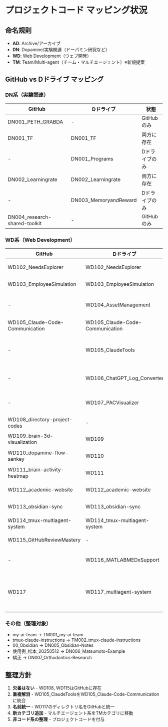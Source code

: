 # プロジェクトコード マッピング状況

## 命名規則
- **AD**: Archive/アーカイブ
- **DN**: Dopamine/実験関連（ドーパミン研究など）
- **WD**: Web Development（ウェブ開発）
- **TM**: Team/Multi-agent（チーム・マルチエージェント）※新規提案

## GitHub vs Dドライブ マッピング

### DN系（実験関連）
| GitHub | Dドライブ | 状態 |
|--------|-----------|------|
| DN001_PETH_GRABDA | - | GitHubのみ |
| DN001_TF | DN001_TF | 両方に存在 |
| - | DN001_Programs | Dドライブのみ |
| DN002_Learningrate | DN002_Learningrate | 両方に存在 |
| - | DN003_MemoryandReward | Dドライブのみ |
| DN004_research-shared-toolkit | - | GitHubのみ |

### WD系（Web Development）
| GitHub | Dドライブ | 状態 |
|--------|-----------|------|
| WD102_NeedsExplorer | WD102_NeedsExplorer | 両方に存在 |
| WD103_EmployeeSimulation | WD103_EmployeeSimulation | 両方に存在 |
| - | WD104_AssetManagement | Dドライブのみ |
| WD105_Claude-Code-Communication | WD105_Claude-Code-Communication | 両方に存在 |
| - | WD105_ClaudeTools | Dドライブのみ（重複） |
| - | WD106_ChatGPT_Log_Converter | Dドライブのみ |
| - | WD107_PACVisualizer | Dドライブのみ |
| WD108_directory-project-codes | - | GitHubのみ |
| WD109_brain-3d-visualization | WD109 | 両方に存在 |
| WD110_dopamine-flow-sankey | WD110 | 両方に存在 |
| WD111_brain-activity-heatmap | WD111 | 両方に存在 |
| WD112_academic-website | WD112_academic-website | 両方に存在 |
| WD113_obsidian-sync | WD113_obsidian-sync | 両方に存在 |
| WD114_tmux-multiagent-system | WD114_tmux-multiagent-system | 両方に存在 |
| WD115_GitHubReviewMastery | - | GitHubのみ |
| - | WD116_MATLABMEDxSupport | Dドライブのみ |
| WD117 | WD117_multiagent-system | 両方に存在（名前不一致） |

### その他（整理対象）
- my-ai-team → TM001_my-ai-team
- tmux-claude-instructions → TM002_tmux-claude-instructions
- 00_Obsidian → DN005_Obsidian-Notes
- 使用例_松本_20250512 → DN006_Matsumoto-Example
- 矯正 → DN007_Orthodontics-Research

## 整理方針
1. **欠番はない** - WD108, WD115はGitHubに存在
2. **重複解消** - WD105_ClaudeToolsをWD105_Claude-Code-Communicationに統合
3. **名前統一** - WD117のディレクトリ名をGitHubと統一
4. **新カテゴリ追加** - マルチエージェント系をTMカテゴリに移動
5. **非コード系の整理** - プロジェクトコードを付与